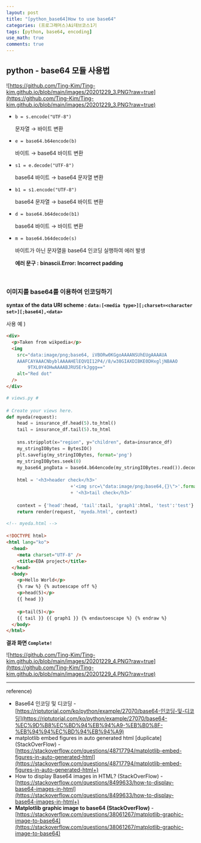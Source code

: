 ```yaml
---
layout: post
title: "[python_base64]How to use base64"
categories: (프로그래머스)Ai데브코스1기
tags: [python, base64, encoding]
use_math: true
comments: true
---
```


## python - base64 모듈 사용법

![https://github.com/Ting-Kim/Ting-kim.github.io/blob/main/images/20201229_3.PNG?raw=true](https://github.com/Ting-Kim/Ting-kim.github.io/blob/main/images/20201229_3.PNG?raw=true)

- `b = s.encode("UTF-8")`

  문자열 → 바이트 변환

- `e = base64.b64encode(b)`

  바이트 → base64 바이트 변환

- `s1 = e.decode("UTF-8")`

  base64 바이트 → base64 문자열 변환

- `b1 = s1.encode("UTF-8")`

  base64 문자열 → base64 바이트 변환

- `d = base64.b64decode(b1)`

  base64 바이트 → 바이트 변환

- `m = base64.b64decode(s)`

  바이트가 아닌 문자열을 base64 인코딩 실행하여 에러 발생

  **에러 문구 :** **binascii.Error: Incorrect padding**

<br>

### 이미지를 base64를 이용하여 인코딩하기

**syntax of the data URI scheme : `data:[<media type>][;charset=<character set>][;base64],<data>`**

사용 예 )

```html
<div>
  <p>Taken from wikpedia</p>
  <img
    src="data:image/png;base64, iVBORw0KGgoAAAANSUhEUgAAAAUA
    AAAFCAYAAACNbyblAAAAHElEQVQI12P4//8/w38GIAXDIBKE0DHxgljNBAAO
        9TXL0Y4OHwAAAABJRU5ErkJggg=="
    alt="Red dot"
  />
</div>
```

```python
# views.py #

# Create your views here.
def myeda(request):
    head = insurance_df.head(5).to_html()
    tail = insurance_df.tail(5).to_html

    sns.stripplot(x="region", y="children", data=insurance_df)
    my_stringIOBytes = BytesIO()
    plt.savefig(my_stringIOBytes, format='png')
    my_stringIOBytes.seek(0)
    my_base64_pngData = base64.b64encode(my_stringIOBytes.read()).decode("UTF-8")

    html = '<h3>header check</h3>'
						+'<img src=\"data:image/png;base64,{}\">'.format(my_base64_pngData)
						+ '<h3>tail check</h3>'

    context = {'head':head, 'tail':tail, 'graph1':html, 'test':'test'}
    return render(request, 'myeda.html', context)
```

```html
<!-- myeda.html -->

<!DOCTYPE html>
<html lang="ko">
  <head>
    <meta charset="UTF-8" />
    <title>EDA project</title>
  </head>
  <body>
    <p>Hello World</p>
    {% raw %} {% autoescape off %}
    <p>head(5)</p>
    {{ head }}

    <p>tail(5)</p>
    {{ tail }} {{ graph1 }} {% endautoescape %} {% endraw %}
  </body>
</html>
```

**결과 화면 `Complete!`**

![https://github.com/Ting-Kim/Ting-kim.github.io/blob/main/images/20201229_4.PNG?raw=true](https://github.com/Ting-Kim/Ting-kim.github.io/blob/main/images/20201229_4.PNG?raw=true)

---

reference)

- Base64 인코딩 및 디코딩 - [https://riptutorial.com/ko/python/example/27070/base64-인코딩-및-디코딩](https://riptutorial.com/ko/python/example/27070/base64-%EC%9D%B8%EC%BD%94%EB%94%A9-%EB%B0%8F-%EB%94%94%EC%BD%94%EB%94%A9)
- matplotlib embed figures in auto generated html [duplicate] (StackOverFlow) - [https://stackoverflow.com/questions/48717794/matplotlib-embed-figures-in-auto-generated-html](https://stackoverflow.com/questions/48717794/matplotlib-embed-figures-in-auto-generated-html+)
- How to display Base64 images in HTML? (StackOverFlow) - [https://stackoverflow.com/questions/8499633/how-to-display-base64-images-in-html](https://stackoverflow.com/questions/8499633/how-to-display-base64-images-in-html+)
- **Matplotlib graphic image to base64 (StackOverFlow)** - [https://stackoverflow.com/questions/38061267/matplotlib-graphic-image-to-base64](https://stackoverflow.com/questions/38061267/matplotlib-graphic-image-to-base64)
